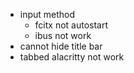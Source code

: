* input method
  * fcitx not autostart
  * ibus not work
* cannot hide title bar
* tabbed alacritty not work
